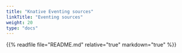 ```yaml
---
title: "Knative Eventing sources"
linkTitle: "Eventing sources"
weight: 20
type: "docs"
---
```


{{% readfile file="README.md" relative="true" markdown="true" %}}
